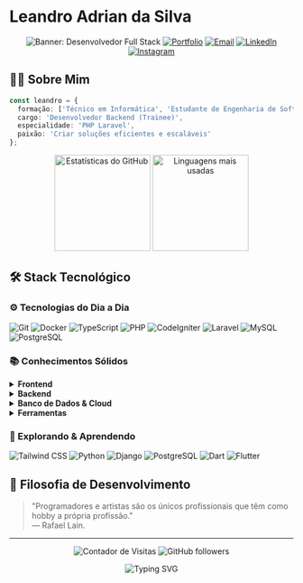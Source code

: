 # Leandro Adrian da Silva

<div align="center">
  
  ![Banner: Desenvolvedor Full Stack](https://img.shields.io/badge/Desenvolvedor-Full%20Stack-6C63FF?style=for-the-badge)
  [![Portfolio](https://img.shields.io/badge/Portfolio-lezzin.github.io-32CD32?style=for-the-badge)](https://lezzin.github.io/)
  [![Email](https://img.shields.io/badge/Email-leandrinsilva22%40gmail.com-D14836?style=for-the-badge&logo=gmail&logoColor=white)](mailto:leandrinsilva22@gmail.com)
  [![LinkedIn](https://img.shields.io/badge/LinkedIn-0A66C2?style=for-the-badge&logo=linkedin&logoColor=white)](https://www.linkedin.com/in/leandro-adrian/)
  [![Instagram](https://img.shields.io/badge/Instagram-E4405F?style=for-the-badge&logo=instagram&logoColor=white)](https://www.instagram.com/leandroadrian_)

</div>

## 👨‍💻 Sobre Mim

```typescript
const leandro = {
  formação: ['Técnico em Informática', 'Estudante de Engenharia de Software'],
  cargo: 'Desenvolvedor Backend (Trainee)',
  especialidade: 'PHP Laravel',
  paixão: 'Criar soluções eficientes e escaláveis'
};
```

<div align="center">
  <img src="https://github-readme-stats.vercel.app/api?username=lezzin&show_icons=true&theme=tokyonight&hide_border=true" alt="Estatísticas do GitHub" height="170"/>
  <img src="https://github-readme-stats.vercel.app/api/top-langs/?username=lezzin&layout=compact&theme=tokyonight&hide_border=true" alt="Linguagens mais usadas" height="170"/>
</div>

## 🛠️ Stack Tecnológico

### ⚙️ Tecnologias do Dia a Dia
![Git](https://img.shields.io/badge/Git-F05032?style=for-the-badge&logo=git&logoColor=white)
![Docker](https://img.shields.io/badge/Docker-2496ED?style=for-the-badge&logo=docker&logoColor=white)
![TypeScript](https://img.shields.io/badge/TypeScript-3178C6?style=for-the-badge&logo=typescript&logoColor=white)
![PHP](https://img.shields.io/badge/PHP-777BB4?style=for-the-badge&logo=php&logoColor=white)
![CodeIgniter](https://img.shields.io/badge/CodeIgniter-EF4223?style=for-the-badge&logo=codeigniter&logoColor=white)
![Laravel](https://img.shields.io/badge/Laravel-FF2D20?style=for-the-badge&logo=laravel&logoColor=white)
![MySQL](https://img.shields.io/badge/MySQL-4479A1?style=for-the-badge&logo=mysql&logoColor=white)
![PostgreSQL](https://img.shields.io/badge/PostgreSQL-336791?style=for-the-badge&logo=postgresql&logoColor=white)

### 📚 Conhecimentos Sólidos
<details>
<summary><b>Frontend</b></summary>
<br>

![HTML5](https://img.shields.io/badge/HTML5-E34F26?style=for-the-badge&logo=html5&logoColor=white)
![CSS3](https://img.shields.io/badge/CSS3-1572B6?style=for-the-badge&logo=css3&logoColor=white)
![SASS](https://img.shields.io/badge/Sass-CC6699?style=for-the-badge&logo=sass&logoColor=white)
![Bootstrap](https://img.shields.io/badge/Bootstrap-7952B3?style=for-the-badge&logo=bootstrap&logoColor=white)
![JavaScript](https://img.shields.io/badge/JavaScript-F7DF1E?style=for-the-badge&logo=javascript&logoColor=black)
![jQuery](https://img.shields.io/badge/jQuery-0769AD?style=for-the-badge&logo=jquery&logoColor=white)
![Vue.js](https://img.shields.io/badge/Vue.js-4FC08D?style=for-the-badge&logo=vue.js&logoColor=white)
![Quasar](https://img.shields.io/badge/Quasar-1976D2?style=for-the-badge&logo=quasar&logoColor=white)
</details>

<details>
<summary><b>Backend</b></summary>
<br>

![PHP](https://img.shields.io/badge/PHP-777BB4?style=for-the-badge&logo=php&logoColor=white)
![CodeIgniter](https://img.shields.io/badge/CodeIgniter-EF4223?style=for-the-badge&logo=codeigniter&logoColor=white)
![Laravel](https://img.shields.io/badge/Laravel-FF2D20?style=for-the-badge&logo=laravel&logoColor=white)
</details>

<details>
<summary><b>Banco de Dados & Cloud</b></summary>
<br>

![MySQL](https://img.shields.io/badge/MySQL-4479A1?style=for-the-badge&logo=mysql&logoColor=white)
![Firebase](https://img.shields.io/badge/Firebase-FFCA28?style=for-the-badge&logo=firebase&logoColor=black)
![Google Cloud](https://img.shields.io/badge/Google_Cloud-4285F4?style=for-the-badge&logo=google-cloud&logoColor=white)
</details>

<details>
<summary><b>Ferramentas</b></summary>
<br>

![Git](https://img.shields.io/badge/Git-F05032?style=for-the-badge&logo=git&logoColor=white)
![Figma](https://img.shields.io/badge/Figma-F24E1E?style=for-the-badge&logo=figma&logoColor=white)
![Canva](https://img.shields.io/badge/Canva-00C4CC?style=for-the-badge&logo=canva&logoColor=white)
![Windows](https://img.shields.io/badge/Windows-0078D6?style=for-the-badge&logo=windows&logoColor=white)
![VS Code](https://img.shields.io/badge/VS_Code-007ACC?style=for-the-badge&logo=visual-studio-code&logoColor=white)
</details>

### 🧠 Explorando & Aprendendo
![Tailwind CSS](https://img.shields.io/badge/Tailwind_CSS-38B2AC?style=for-the-badge&logo=tailwind-css&logoColor=white)
![Python](https://img.shields.io/badge/Python-3776AB?style=for-the-badge&logo=python&logoColor=white)
![Django](https://img.shields.io/badge/Django-092E20?style=for-the-badge&logo=django&logoColor=white)
![PostgreSQL](https://img.shields.io/badge/PostgreSQL-336791?style=for-the-badge&logo=postgresql&logoColor=white)
![Dart](https://img.shields.io/badge/Dart-0175C2?style=for-the-badge&logo=dart&logoColor=white)
![Flutter](https://img.shields.io/badge/Flutter-02569B?style=for-the-badge&logo=flutter&logoColor=white)

## 🧩 Filosofia de Desenvolvimento

> "Programadores e artistas são os únicos profissionais que têm como hobby a própria profissão."  
> — Rafael Lain.

---

<div align="center">
  
  ![Contador de Visitas](https://visitor-badge.laobi.icu/badge?page_id=lezzin.lezzin)
  ![GitHub followers](https://img.shields.io/github/followers/lezzin?style=social)
  
  <img src="https://readme-typing-svg.herokuapp.com/?color=6C63FF&size=35&center=true&vCenter=true&width=500&lines=Vamos+codar+juntos!;Obrigado+pela+visita!" alt="Typing SVG" />
  
</div>
